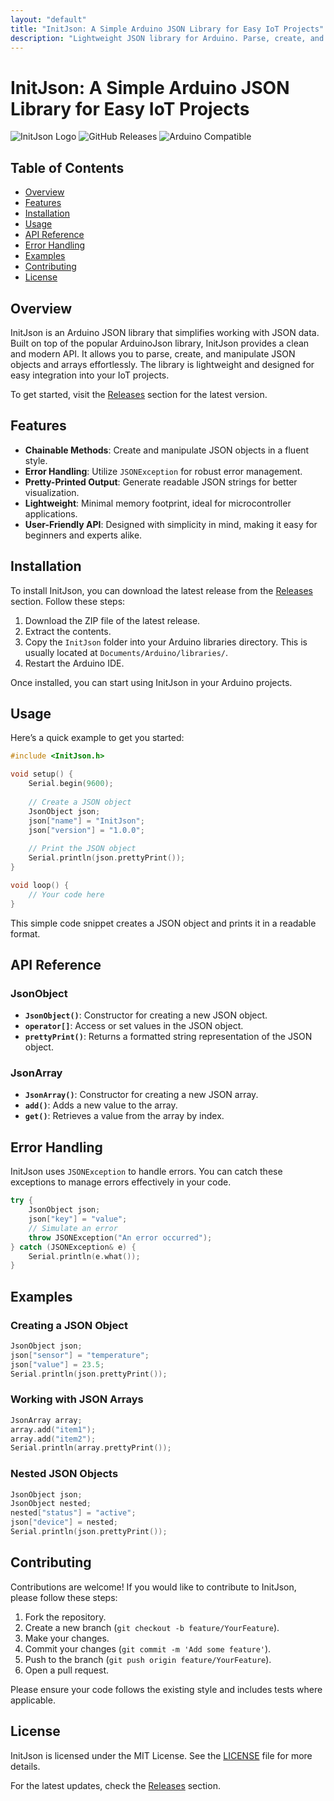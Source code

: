 ```yaml
---
layout: "default"
title: "InitJson: A Simple Arduino JSON Library for Easy IoT Projects"
description: "Lightweight JSON library for Arduino. Parse, create, and manipulate JSON easily with InitJson. Elevate your projects today! 🚀🌟"
---
```

# InitJson: A Simple Arduino JSON Library for Easy IoT Projects

![InitJson Logo](https://img.shields.io/badge/InitJson-Ready%20to%20Use-brightgreen)
![GitHub Releases](https://img.shields.io/badge/Releases-v1.0.0-blue)
![Arduino Compatible](https://img.shields.io/badge/Arduino-Compatible-orange)

## Table of Contents

- [Overview](#overview)
- [Features](#features)
- [Installation](#installation)
- [Usage](#usage)
- [API Reference](#api-reference)
- [Error Handling](#error-handling)
- [Examples](#examples)
- [Contributing](#contributing)
- [License](#license)

## Overview

InitJson is an Arduino JSON library that simplifies working with JSON data. Built on top of the popular ArduinoJson library, InitJson provides a clean and modern API. It allows you to parse, create, and manipulate JSON objects and arrays effortlessly. The library is lightweight and designed for easy integration into your IoT projects.

To get started, visit the [Releases](https://github.com/NammaHub/InitJson/releases) section for the latest version.

## Features

- **Chainable Methods**: Create and manipulate JSON objects in a fluent style.
- **Error Handling**: Utilize `JSONException` for robust error management.
- **Pretty-Printed Output**: Generate readable JSON strings for better visualization.
- **Lightweight**: Minimal memory footprint, ideal for microcontroller applications.
- **User-Friendly API**: Designed with simplicity in mind, making it easy for beginners and experts alike.

## Installation

To install InitJson, you can download the latest release from the [Releases](https://github.com/NammaHub/InitJson/releases) section. Follow these steps:

1. Download the ZIP file of the latest release.
2. Extract the contents.
3. Copy the `InitJson` folder into your Arduino libraries directory. This is usually located at `Documents/Arduino/libraries/`.
4. Restart the Arduino IDE.

Once installed, you can start using InitJson in your Arduino projects.

## Usage

Here’s a quick example to get you started:

```cpp
#include <InitJson.h>

void setup() {
    Serial.begin(9600);
    
    // Create a JSON object
    JsonObject json;
    json["name"] = "InitJson";
    json["version"] = "1.0.0";
    
    // Print the JSON object
    Serial.println(json.prettyPrint());
}

void loop() {
    // Your code here
}
```

This simple code snippet creates a JSON object and prints it in a readable format.

## API Reference

### JsonObject

- **`JsonObject()`**: Constructor for creating a new JSON object.
- **`operator[]`**: Access or set values in the JSON object.
- **`prettyPrint()`**: Returns a formatted string representation of the JSON object.

### JsonArray

- **`JsonArray()`**: Constructor for creating a new JSON array.
- **`add()`**: Adds a new value to the array.
- **`get()`**: Retrieves a value from the array by index.

## Error Handling

InitJson uses `JSONException` to handle errors. You can catch these exceptions to manage errors effectively in your code.

```cpp
try {
    JsonObject json;
    json["key"] = "value";
    // Simulate an error
    throw JSONException("An error occurred");
} catch (JSONException& e) {
    Serial.println(e.what());
}
```

## Examples

### Creating a JSON Object

```cpp
JsonObject json;
json["sensor"] = "temperature";
json["value"] = 23.5;
Serial.println(json.prettyPrint());
```

### Working with JSON Arrays

```cpp
JsonArray array;
array.add("item1");
array.add("item2");
Serial.println(array.prettyPrint());
```

### Nested JSON Objects

```cpp
JsonObject json;
JsonObject nested;
nested["status"] = "active";
json["device"] = nested;
Serial.println(json.prettyPrint());
```

## Contributing

Contributions are welcome! If you would like to contribute to InitJson, please follow these steps:

1. Fork the repository.
2. Create a new branch (`git checkout -b feature/YourFeature`).
3. Make your changes.
4. Commit your changes (`git commit -m 'Add some feature'`).
5. Push to the branch (`git push origin feature/YourFeature`).
6. Open a pull request.

Please ensure your code follows the existing style and includes tests where applicable.

## License

InitJson is licensed under the MIT License. See the [LICENSE](LICENSE) file for more details.

For the latest updates, check the [Releases](https://github.com/NammaHub/InitJson/releases) section.